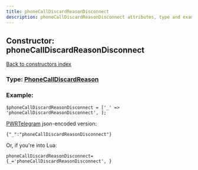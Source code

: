 ```yaml
---
title: phoneCallDiscardReasonDisconnect
description: phoneCallDiscardReasonDisconnect attributes, type and example
---
```

## Constructor: phoneCallDiscardReasonDisconnect  
[Back to constructors index](index.md)






### Type: [PhoneCallDiscardReason](../types/PhoneCallDiscardReason.md)


### Example:

```
$phoneCallDiscardReasonDisconnect = ['_' => 'phoneCallDiscardReasonDisconnect', ];
```  

[PWRTelegram](https://pwrtelegram.xyz) json-encoded version:

```
{"_":"phoneCallDiscardReasonDisconnect"}
```


Or, if you're into Lua:  


```
phoneCallDiscardReasonDisconnect={_='phoneCallDiscardReasonDisconnect', }

```


